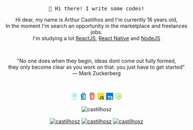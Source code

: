 <!-- HEADER -->
<p align="center">
  <samp>
    👋 Hi there! I write some codes!
  </samp>
</p>

<!-- ABOUT OF ME -->
<p align="center" style="text-align: center;">
Hi dear, my name is Arthur Castilhos and I'm currently 16 years old,<br> In the moment I'm search an opportunity in the marketplace and freelances jobs.<br/> I'm studying a lot <a href="https://pt-br.reactjs.org/">ReactJS</a>, <a href="https://reactnative.dev/">React Native</a> and <a href="https://nodejs.org">NodeJS</a>
</p>
<!-- QUOTE -->
<br>
<p align="center">
"No one does when they begin, ideas dont come out fully formed,<br> they only become clear as you work on that. you just have to get started"
<br>
― Mark Zuckerberg
</p>
<br>

<!-- SOCIAL MEDIAS -->
<p align="center">
<img src="https://raw.githubusercontent.com/devicons/devicon/master/icons/react/react-original-wordmark.svg" alt="react" width="20" height="20"/>
<img src="https://raw.githubusercontent.com/devicons/devicon/master/icons/css3/css3-original-wordmark.svg" alt="css3"  width="20" height="20"/>
<img src="https://raw.githubusercontent.com/devicons/devicon/master/icons/html5/html5-original-wordmark.svg" alt="html5"  width="20" height="20"/>
<img src="https://raw.githubusercontent.com/devicons/devicon/master/icons/javascript/javascript-original.svg" alt="javascript" width="20" height="20"/>
<img src="https://raw.githubusercontent.com/devicons/devicon/master/icons/typescript/typescript-original.svg" alt="typescript" width="20" height="20"/> 
<img src="https://raw.githubusercontent.com/devicons/devicon/master/icons/nodejs/nodejs-plain.svg" alt="nodejs" width="20" height="20"/></p><p align="center">
<img src="https://github-readme-stats.vercel.app/api?username=castilhosz&show_icons=true&theme=graywhite" alt="castilhosz"/>
</p>

<p align="center">
<a href="https://twitter.com/castilhosz_" target="blank"><img align="center" src="https://cdn.jsdelivr.net/npm/simple-icons@3.0.1/icons/twitter.svg" alt="castilhosz" height="20" width="20" /></a>
<a href="https://www.instagram.com/castilhosz/" target="blank"><img align="center" src="https://cdn.jsdelivr.net/npm/simple-icons@3.0.1/icons/linkedin.svg" alt="castilhosz" height="20" width="20" /></a>
<a href="https://www.linkedin.com/in/castilhosz/" target="blank"><img align="center" src="https://cdn.jsdelivr.net/npm/simple-icons@3.0.1/icons/instagram.svg" alt="castilhosz" height="20" width="20" /></a>
</p>
